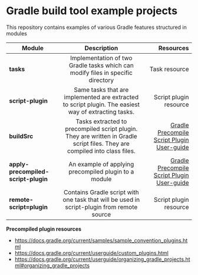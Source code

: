 # Gradle build tool example projects

This repository contains examples of various Gradle features structured in modules

|    Module     |  Description  |  Resources   |
| ------------- |:-------------:|-------------:|
| **tasks**     | Implementation of two Gradle tasks which can modify files in specific directory | Task resource  |
| **script-plugin** | Same tasks that are implemented are extracted to script plugin. The easiest way of extracting tasks. | Script plugin resource |
| **buildSrc**  | Tasks extracted to precompiled script plugin. They are written in Gradle script files. They are compiled into class files. | [Gradle Precompile Script Plugin User-guide](https://docs.gradle.org/current/userguide/custom_plugins.html#sec:precompiled_plugins) |
| **apply-precompiled-script-plugin** | An example of applying precompiled plugin to a module | [Gradle Precompile Script Plugin User-guide](https://docs.gradle.org/current/userguide/custom_plugins.html#sec:precompiled_plugins) | 
| **remote-script=plugin** | Contains Gradle script with one task that will be used in script-plugin from remote source | Script plugin resource |

**Precompiled plugin resources**

- https://docs.gradle.org/current/samples/sample_convention_plugins.html
- https://docs.gradle.org/current/userguide/custom_plugins.html
- https://docs.gradle.org/current/userguide/organizing_gradle_projects.html#organizing_gradle_projects